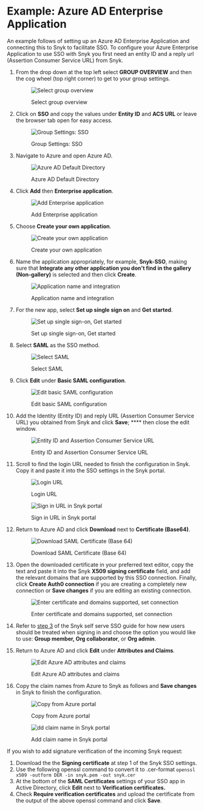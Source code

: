 # Example: Azure AD Enterprise Application

An example follows of setting up an Azure AD Enterprise Application and connecting this to Snyk to facilitate SSO. To configure your Azure Enterprise Application to use SSO with Snyk you first need an entity ID and a reply url (Assertion Consumer Service URL) from Snyk.

1.  From the drop down at the top left select **GROUP OVERVIEW** and then the cog wheel (top right corner) to get to your group settings.

    <figure><img src="../../../.gitbook/assets/select-group-overview (1).png" alt="Select group overview"><figcaption><p>Select group overview</p></figcaption></figure>
2.  Click on **SSO** and copy the values under **Entity ID** and **ACS URL** or leave the browser tab open for easy access.

    <figure><img src="../../../.gitbook/assets/2 (4).png" alt="Group Settings: SSO"><figcaption><p>Group Settings: SSO</p></figcaption></figure>
3.  Navigate to Azure and open Azure AD.

    <figure><img src="../../../.gitbook/assets/3 (1) (1) (2).png" alt="Azure AD Default Directory"><figcaption><p>Azure AD Default Directory</p></figcaption></figure>
4.  Click **Add** then **Enterprise application**.

    <figure><img src="../../../.gitbook/assets/4 (1) (1).png" alt="Add Enterprise application"><figcaption><p>Add Enterprise application</p></figcaption></figure>
5.  Choose **Create your own application**.

    <figure><img src="../../../.gitbook/assets/5 (1).png" alt="Create your own application"><figcaption><p>Create your own application</p></figcaption></figure>
6.  Name the application appropriately, for example, **Snyk-SSO**, making sure that **Integrate any other application you don't find in the gallery (Non-gallery)** is selected and then click **Create**.

    <figure><img src="../../../.gitbook/assets/6 (1).png" alt="Application name and integration"><figcaption><p>Application name and integration</p></figcaption></figure>
7.  For the new app, select **Set up single sign on** and **Get started**.

    <figure><img src="../../../.gitbook/assets/7 (1) (1) (1).png" alt="Set up single sign-on, Get started"><figcaption><p>Set up single sign-on, Get started</p></figcaption></figure>
8.  Select **SAML** as the SSO method.

    <figure><img src="../../../.gitbook/assets/8 (3).png" alt="Select SAML"><figcaption><p>Select SAML</p></figcaption></figure>
9.  Click **Edit** under **Basic SAML configuration**.

    <figure><img src="../../../.gitbook/assets/9 (2) (1).png" alt="Edit basic SAML configuration"><figcaption><p>Edit basic SAML configuration</p></figcaption></figure>
10. Add the Identity (Entity ID) and reply URL (Assertion Consumer Service URL) you obtained from Snyk and click **Save**; \*\*\*\* then close the edit window.

    <figure><img src="../../../.gitbook/assets/10 (1).png" alt="Entity ID and Assertion Consumer Service URL"><figcaption><p>Entity ID and Assertion Consumer Service URL</p></figcaption></figure>
11. Scroll to find the login URL needed to finish the configuration in Snyk. Copy it and paste it into the SSO settings in the Snyk portal.

    <figure><img src="../../../.gitbook/assets/11 (2).png" alt="Login URL"><figcaption><p>Login URL</p></figcaption></figure>

    <figure><img src="../../../.gitbook/assets/1 (3) (1).png" alt="Sign in URL in Snyk portal"><figcaption><p>Sign in URL in Snyk portal</p></figcaption></figure>
12. Return to Azure AD and click **Download** next to **Certificate (Base64)**.

    <figure><img src="../../../.gitbook/assets/13.png" alt="Download SAML Certificate (Base 64)"><figcaption><p>Download SAML Certificate (Base 64)</p></figcaption></figure>
13. Open the downloaded certificate in your preferred text editor, copy the text and paste it into the Snyk **X509 signing certificate** field, and add the relevant domains that are supported by this SSO connection. Finally, click **Create Auth0 connection** if you are creating a completely new connection or **Save changes** if you are editing an existing connection.

    <figure><img src="../../../.gitbook/assets/14.png" alt="Enter certificate and domains supported, set connection"><figcaption><p>Enter certificate and domains supported, set connection</p></figcaption></figure>
14. Refer to [step 3](https://docs.snyk.io/features/user-and-group-management/setting-up-sso-for-authentication/self-serve-single-sign-on-sso#step-3.-snyk-sso-settings) of the Snyk self serve SSO guide for how new users should be treated when signing in and choose the option you would like to use: **Group member, Org collaborator**, or **Org admin**.
15. Return to Azure AD and click **Edit** under **Attributes and Claims**.

    <figure><img src="../../../.gitbook/assets/15 (1).png" alt="Edit Azure AD attributes and claims"><figcaption><p>Edit Azure AD attributes and claims</p></figcaption></figure>
16. Copy the claim names from Azure to Snyk as follows and **Save changes** in Snyk to finish the configuration.

    <figure><img src="../../../.gitbook/assets/16 (1).png" alt="Copy from Azure portal"><figcaption><p>Copy from Azure portal</p></figcaption></figure>

    <figure><img src="../../../.gitbook/assets/17.png" alt="dd claim name in Snyk portal"><figcaption><p>Add claim name in Snyk portal</p></figcaption></figure>

If you wish to add signature verification of the incoming Snyk request:

1. Download the the **Signing certificate** at step 1 of the Snyk SSO settings.
2. Use the following openssl command to convert it to .cer-format `openssl x509 -outform DER -in snyk.pem -out snyk.cer`
3. At the bottom of the **SAML Certificates** settings of your SSO app in Active Directory, click **Edit** next to **Verification certificates.**
4. Check **Require verification certificates** and upload the certificate from the output of the above openssl command and click **Save**.
